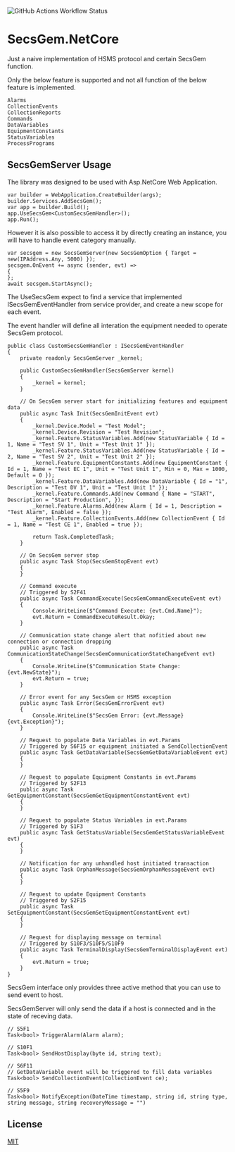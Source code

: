 ![GitHub Actions Workflow Status](https://img.shields.io/github/actions/workflow/status/harrryhsu/SecsGem.NetCore/docker-image.yml) 

# SecsGem.NetCore

Just a naive implementation of HSMS protocol and certain SecsGem function.

Only the below feature is supported and not all function of the below feature is implemented.

    Alarms
    CollectionEvents
    CollectionReports
    Commands
    DataVariables
    EquipmentConstants
    StatusVariables
    ProcessPrograms





## SecsGemServer Usage

The library was designed to be used with Asp.NetCore Web Application.

    var builder = WebApplication.CreateBuilder(args);
    builder.Services.AddSecsGem();
    var app = builder.Build();
    app.UseSecsGem<CustomSecsGemHandler>();
    app.Run();

However it is also possible to access it by directly creating an instance, you will have to handle event category manually.

    var secsgem = new SecsGemServer(new SecsGemOption { Target = new(IPAddress.Any, 5000) });
    secsgem.OnEvent += async (sender, evt) =>
    {
    };
    await secsgem.StartAsync();


The UseSecsGem expect to find a service that implemented ISecsGemEventHandler from service provider, and create a new scope for each event. 

The event handler will define all interation the equipment needed to operate SecsGem protocol.

    public class CustomSecsGemHandler : ISecsGemEventHandler
    {
        private readonly SecsGemServer _kernel;

        public CustomSecsGemHandler(SecsGemServer kernel)
        {
            _kernel = kernel;
        }

        // On SecsGem server start for initializing features and equipment data
        public async Task Init(SecsGemInitEvent evt)
        {
            _kernel.Device.Model = "Test Model";
            _kernel.Device.Revision = "Test Revision";
            _kernel.Feature.StatusVariables.Add(new StatusVariable { Id = 1, Name = "Test SV 1", Unit = "Test Unit 1" });
            _kernel.Feature.StatusVariables.Add(new StatusVariable { Id = 2, Name = "Test SV 2", Unit = "Test Unit 2" });
            _kernel.Feature.EquipmentConstants.Add(new EquipmentConstant { Id = 1, Name = "Test EC 1", Unit = "Test Unit 1", Min = 0, Max = 1000, Default = 0 });
            _kernel.Feature.DataVariables.Add(new DataVariable { Id = "1", Description = "Test DV 1", Unit = "Test Unit 1" });
            _kernel.Feature.Commands.Add(new Command { Name = "START", Description = "Start Production", });
            _kernel.Feature.Alarms.Add(new Alarm { Id = 1, Description = "Test Alarm", Enabled = false });
            _kernel.Feature.CollectionEvents.Add(new CollectionEvent { Id = 1, Name = "Test CE 1", Enabled = true });

            return Task.CompletedTask;
        }

        // On SecsGem server stop
        public async Task Stop(SecsGemStopEvent evt)
        {
        }

        // Command execute
        // Triggered by S2F41
        public async Task CommandExecute(SecsGemCommandExecuteEvent evt)
        {
            Console.WriteLine($"Command Execute: {evt.Cmd.Name}");
            evt.Return = CommandExecuteResult.Okay;
        }

        // Communication state change alert that nofitied about new connection or connection dropping
        public async Task CommunicationStateChange(SecsGemCommunicationStateChangeEvent evt)
        {
            Console.WriteLine($"Communication State Change: {evt.NewState}");
            evt.Return = true;
        }

        // Error event for any SecsGem or HSMS exception
        public async Task Error(SecsGemErrorEvent evt)
        {
            Console.WriteLine($"SecsGem Error: {evt.Message} {evt.Exception}");
        }

        // Request to populate Data Variables in evt.Params
        // Triggered by S6F15 or equipment initiated a SendCollectionEvent
        public async Task GetDataVariable(SecsGemGetDataVariableEvent evt)
        {
        }

        // Request to populate Equipment Constants in evt.Params
        // Triggered by S2F13
        public async Task GetEquipmentConstant(SecsGemGetEquipmentConstantEvent evt)
        {
        }

        // Request to populate Status Variables in evt.Params
        // Triggered by S1F3
        public async Task GetStatusVariable(SecsGemGetStatusVariableEvent evt)
        {
        }

        // Notification for any unhandled host initiated transaction
        public async Task OrphanMessage(SecsGemOrphanMessageEvent evt)
        {
        }

        // Request to update Equipment Constants
        // Triggered by S2F15
        public async Task SetEquipmentConstant(SecsGemSetEquipmentConstantEvent evt)
        {
        }

        // Request for displaying message on terminal
        // Triggered by S10F3/S10F5/S10F9
        public async Task TerminalDisplay(SecsGemTerminalDisplayEvent evt)
        {
            evt.Return = true;
        }
    }


SecsGem interface only provides three active method that you can use to send event to host. 

SecsGemServer will only send the data if a host is connected and in the state of receving data.

    // S5F1
    Task<bool> TriggerAlarm(Alarm alarm);

    // S10F1
    Task<bool> SendHostDisplay(byte id, string text);
    
    // S6F11
    // GetDataVariable event will be triggered to fill data variables
    Task<bool> SendCollectionEvent(CollectionEvent ce);

    // S5F9
    Task<bool> NotifyException(DateTime timestamp, string id, string type, string message, string recoveryMessage = "")
## License

[MIT](https://choosealicense.com/licenses/mit/)

